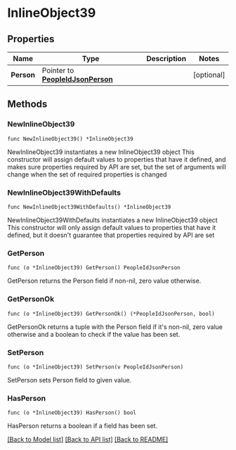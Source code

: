 # InlineObject39

## Properties

Name | Type | Description | Notes
------------ | ------------- | ------------- | -------------
**Person** | Pointer to [**PeopleIdJsonPerson**](PeopleIdJsonPerson.md) |  | [optional] 

## Methods

### NewInlineObject39

`func NewInlineObject39() *InlineObject39`

NewInlineObject39 instantiates a new InlineObject39 object
This constructor will assign default values to properties that have it defined,
and makes sure properties required by API are set, but the set of arguments
will change when the set of required properties is changed

### NewInlineObject39WithDefaults

`func NewInlineObject39WithDefaults() *InlineObject39`

NewInlineObject39WithDefaults instantiates a new InlineObject39 object
This constructor will only assign default values to properties that have it defined,
but it doesn't guarantee that properties required by API are set

### GetPerson

`func (o *InlineObject39) GetPerson() PeopleIdJsonPerson`

GetPerson returns the Person field if non-nil, zero value otherwise.

### GetPersonOk

`func (o *InlineObject39) GetPersonOk() (*PeopleIdJsonPerson, bool)`

GetPersonOk returns a tuple with the Person field if it's non-nil, zero value otherwise
and a boolean to check if the value has been set.

### SetPerson

`func (o *InlineObject39) SetPerson(v PeopleIdJsonPerson)`

SetPerson sets Person field to given value.

### HasPerson

`func (o *InlineObject39) HasPerson() bool`

HasPerson returns a boolean if a field has been set.


[[Back to Model list]](../README.md#documentation-for-models) [[Back to API list]](../README.md#documentation-for-api-endpoints) [[Back to README]](../README.md)


